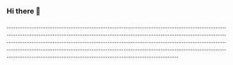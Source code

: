 ### Hi there 👋

.................................................................................................................................................................................................................................................................................................................................................................................................................................................................................................................................................................................................................